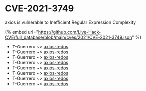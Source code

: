 # CVE-2021-3749

axios is vulnerable to Inefficient Regular Expression Complexity

{% embed url="https://github.com/Live-Hack-CVE/full_database/blob/main/cves/2021/CVE-2021-3749.json" %}


* T-Guerrero ~> [axios-redos](https://www.alice-snow.ru/2021/database/cve-2021-3749/axios-redos-t-guerrero)
* T-Guerrero ~> [axios-redos](https://www.alice-snow.ru/2021/database/cve-2021-3749/axios-redos-t-guerrero)
* T-Guerrero ~> [axios-redos](https://www.alice-snow.ru/2021/database/cve-2021-3749/axios-redos-t-guerrero)
* T-Guerrero ~> [axios-redos](https://www.alice-snow.ru/2021/database/cve-2021-3749/axios-redos-t-guerrero)
* T-Guerrero ~> [axios-redos](https://www.alice-snow.ru/2021/database/cve-2021-3749/axios-redos-t-guerrero)
* T-Guerrero ~> [axios-redos](https://www.alice-snow.ru/2021/database/cve-2021-3749/axios-redos-t-guerrero)
* T-Guerrero ~> [axios-redos](https://www.alice-snow.ru/2021/database/cve-2021-3749/axios-redos-t-guerrero)
* T-Guerrero ~> [axios-redos](https://www.alice-snow.ru/2021/database/cve-2021-3749/axios-redos-t-guerrero)